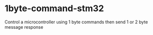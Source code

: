 # 1byte-command-stm32
Control a microcontroller using  1 byte commands then send 1 or 2 byte message response
